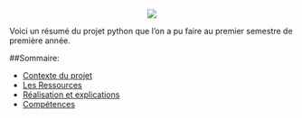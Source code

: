 <div style="text-align: center;"><img src="http://baptistedixneuf.fr/images/10123-langage-python-logo-s-.png"><br></div>

Voici un résumé du projet python que l’on a pu faire au premier semestre de première année.

##Sommaire:

* [Contexte du projet](http://baptistedixneuf.fr/site/pages/ppe1-contexte-du-projet-17)
* [Les Ressources](http://baptistedixneuf.fr/site/pages/ppe1-ressouces-21)
* [Réalisation et explications](http://baptistedixneuf.fr/site/pages/ppe1-projet-python-realisation-explications-19)
* [Compétences](http://baptistedixneuf.fr/site/pages/competences-projet-python-56)